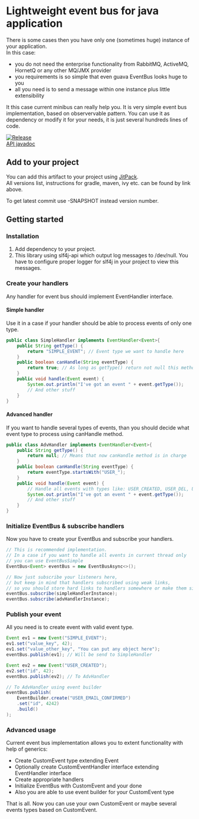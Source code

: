 # Lightweight event bus for java application

There is some cases then you have only one (sometimes huge) instance of your application.  
In this case:

* you do not need the enterprise functionality from RabbitMQ, ActiveMQ, HornetQ or any other MQ/JMX provider
* you requirements is so simple that even guava EventBus looks huge to you
* all you need is to send a message within one instance plus little extensibility

It this case current minibus can really help you.
It is very simple event bus implementation, based on observervable pattern.
You can use it as dependency or modify it for your needs, it is just several hundreds lines of code.

[![Release](https://jitpack.io/v/javaplugs/minibus.svg)](https://jitpack.io/#javaplugs/minibus)  
[API javadoc](https://jitpack.io/com/github/javaplugs/minibus/-SNAPSHOT/javadoc/)

## Add to your project

You can add this artifact to your project using [JitPack](https://jitpack.io/#javaplugs/minibus).  
All versions list, instructions for gradle, maven, ivy etc. can be found by link above.

To get latest commit use -SNAPSHOT instead version number.

## Getting started

### Installation
1. Add dependency to your project.
2. This library using slf4j-api which output log messages to /dev/null. 
You have to configure proper logger for slf4j in your project to view this messages.

### Create your handlers
Any handler for event bus should implement EventHandler interface.

#### Simple handler
Use it in a case if your handler should be able to process events of only one type.
```java
public class SimpleHandler implements EventHandler<Event>{
    public String getType() {
        return "SIMPLE_EVENT"; // Event type we want to handle here
    }
    public boolean canHandle(String eventType) {
        return true; // As long as getType() return not null this method is not called at all
    }
    public void handle(Event event) {
        System.out.println("I've got an event " + event.getType());
        // And other stuff 
    }
}
```

#### Advanced handler
If you want to handle several types of events,
than you should decide what event type to process using canHandle method.

```java
public class AdvHandler implements EventHandler<Event>{
    public String getType() {
        return null; // Means that now canHandle method is in charge
    }
    public boolean canHandle(String eventType) {
        return eventType.startsWith("USER_");
    }
    public void handle(Event event) {
        // Handle all events with types like: USER_CREATED, USER_DEL, USER_LOGIN etc.
        System.out.println("I've got an event " + event.getType());
        // And other stuff 
    }
}
```

### Initialize EventBus & subscribe handlers
Now you have to create your EventBus and subscribe your handlers.

```java
// This is recommended implementation.
// In a case if you want to handle all events in current thread only 
// you can use EventBusSimple
EventBus<Event> eventBus = new EventBusAsync<>();

// Now just subscribe your listeners here, 
// but keep in mind that handlers subscribed using weak links,
// so you should store hard links to handlers somewhere or make them singletons.
eventBus.subscribe(simpleHandlerInstance);
eventBus.subscribe(advHandlerInstance);
```

### Publish your event
All you need is to create event with valid event type.

```java
Event ev1 = new Event("SIMPLE_EVENT");
ev1.set("value_key", 42);
ev1.set("value_other_key", "You can put any object here");
eventBus.publish(ev1); // Will be send to SimpleHandler

Event ev2 = new Event("USER_CREATED");
ev2.set("id", 42);
eventBus.publish(ev2); // To AdvHandler

// To AdvHandler using event builder
eventBus.publish(
    EventBuilder.create("USER_EMAIL_CONFIRMED")
    .set("id", 4242)
    .build()
);
```

### Advanced usage
Current event bus implementation allows you to extent functionality with help of generics:

* Create CustomEvent type extending Event
* Optionally create CustomEventHandler interface extending EventHandler<CustomEvent> interface
* Create appropriate handlers
* Initialize EventBus with CustomEvent and your done
* Also you are able to use event builder for your CustomEvent type

That is all. Now you can use your own CustomEvent or maybe several events types based on CustomEvent.